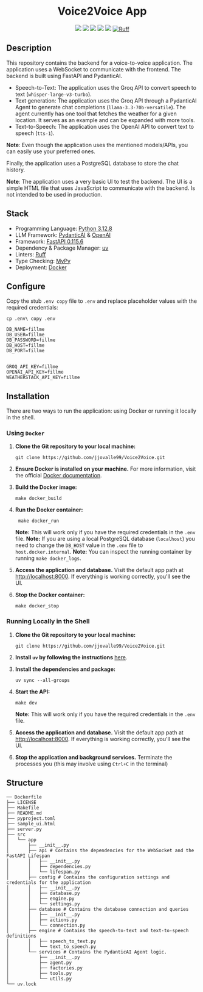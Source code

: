 <h1 align="center">Voice2Voice App</h1>
<div align="center">
    <a align="center" href="https://www.python.org/downloads/release/python-3128/"><img src="https://img.shields.io/badge/python-3.12.8-red"/></a>
    <a href="https://fastapi.tiangolo.com/"><img src="https://img.shields.io/badge/FastAPI-0.115.6-009688.svg?style=flat&logo=FastAPI&logoColor=white"/></a>
    <a href="https://docs.pydantic.dev/latest/"><img src="https://img.shields.io/endpoint?url=https://raw.githubusercontent.com/pydantic/pydantic/main/docs/badge/v2.json"/></a>
    <a href="https://github.com/astral-sh/uv"><img src="https://img.shields.io/endpoint?url=https://raw.githubusercontent.com/astral-sh/uv/main/assets/badge/v0.json"/></a>
    <a href="http://mypy-lang.org/"><img src="http://www.mypy-lang.org/static/mypy_badge.svg"/></a>
    <a href="https://github.com/astral-sh/ruff"><img src="https://img.shields.io/endpoint?url=https://raw.githubusercontent.com/astral-sh/ruff/main/assets/badge/v2.json" alt="Ruff" style="max-width:100%;"></a>
</div>

## Description
This repository contains the backend for a voice-to-voice application. The application uses a WebSocket to communicate with the frontend. The backend is built using FastAPI and PydanticAI.

- Speech-to-Text: The application uses the Groq API to convert speech to text (`whisper-large-v3-turbo`).
- Text generation: The application uses the Groq API through a PydanticAI Agent to generate chat completions (`llama-3.3-70b-versatile`). The agent currently has one tool that fetches the weather for a given location. It serves as an example and can be expanded with more tools.
- Text-to-Speech: The application uses the OpenAI API to convert text to speech (`tts-1`).

**Note**: Even though the application uses the mentioned models/APIs, you can easily use your preferred ones.

Finally, the application uses a PostgreSQL database to store the chat history.

**Note**: The application uses a very basic UI to test the backend. The UI is a simple HTML file that uses JavaScript to communicate with the backend. Is not intended to be used in production.

## Stack
* Programming Language: [Python 3.12.8](https://www.python.org/)
* LLM Framework: [PydanticAI](https://ai.pydantic.dev/) & [OpenAI](https://platform.openai.com/docs/api-reference/introduction)
* Framework: [FastAPI 0.115.6](https://fastapi.tiangolo.com/)
* Dependency & Package Manager: [uv](https://docs.astral.sh/uv/)
* Linters: [Ruff](https://docs.astral.sh/ruff/)
* Type Checking: [MyPy](https://mypy-lang.org/)
* Deployment: [Docker](https://www.docker.com/)

## Configure
Copy the stub `.env copy` file to `.env` and replace placeholder values with the required credentials:
```shell
cp .env\ copy .env
```
```
DB_NAME=fillme
DB_USER=fillme
DB_PASSWORD=fillme
DB_HOST=fillme
DB_PORT=fillme


GROQ_API_KEY=fillme
OPENAI_API_KEY=fillme
WEATHERSTACK_API_KEY=fillme
```

## Installation

There are two ways to run the application: using Docker or running it locally in the shell.

### Using `Docker`

1. **Clone the Git repository to your local machine:**

   ```shell
   git clone https://github.com/jjovalle99/Voice2Voice.git
   ```

2. **Ensure Docker is installed on your machine.** For more information, visit the official [Docker documentation](https://docs.docker.com/).

3. **Build the Docker image:**

   ```shell
   make docker_build
   ```

4. **Run the Docker container:**

   ```shell
    make docker_run
    ```
    **Note:** This will work only if you have the required credentials in the `.env` file.
    **Note:** If you are using a local PostgreSQL database (`localhost`) you need to change the `DB_HOST` value in the `.env` file to `host.docker.internal`.
    **Note:** You can inspect the running container by running `make docker_logs`.

5. **Access the application and database.** Visit the default app path at [http://localhost:8000](http://localhost:8000). If everything is working correctly, you'll see the UI.

6. **Stop the Docker container:**

   ```shell
   make docker_stop
   ```

### Running Locally in the Shell

1. **Clone the Git repository to your local machine:**

   ```shell
   git clone https://github.com/jjovalle99/Voice2Voice.git
   ```

2. **Install `uv` by following the instructions** [here](https://docs.astral.sh/uv/getting-started/installation/).

3. **Install the dependencies and package:**

   ```shell
   uv sync --all-groups
   ```

4. **Start the API:**

   ```shell
   make dev
   ```
    **Note:** This will work only if you have the required credentials in the `.env` file.

5. **Access the application and database.** Visit the default app path at [http://localhost:8000](http://localhost:8000). If everything is working correctly, you'll see the UI.

6. **Stop the application and background services.** Terminate the processes you (this may involve using `Ctrl+C` in the terminal)

## Structure
```shell
── Dockerfile
├── LICENSE
├── Makefile
├── README.md
├── pyproject.toml
├── sample_ui.html
├── server.py
├── src
│   └── app
│       ├── __init__.py
│       ├── api # Contains the dependencies for the WebSocket and the FastAPI Lifespan
│       │   ├── __init__.py
│       │   ├── dependencies.py
│       │   └── lifespan.py
│       ├── config # Contains the configuration settings and credentials for the application
│       │   ├── __init__.py
│       │   ├── database.py
│       │   ├── engine.py
│       │   └── settings.py
│       ├── database # Contains the database connection and queries
│       │   ├── __init__.py
│       │   ├── actions.py
│       │   └── connection.py
│       ├── engine # Contains the speech-to-text and text-to-speech definitions
│       │   ├── speech_to_text.py
│       │   └── text_to_speech.py
│       └── services # Contains the PydanticAI Agent logic.
│           ├── __init__.py
│           ├── agent.py
│           ├── factories.py
│           ├── tools.py
│           └── utils.py
└── uv.lock
```
